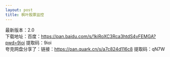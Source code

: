 ```yaml
---
layout: post
title: 枫叶股票监控
---
```


最新版本：2.0 <br>
下载地址：百度：https://pan.baidu.com/s/1kiRoXC3Rca3htdS4vFEMGA?pwd=9ioi  提取码：9ioi<br>
夸克网盘分享了：链接：https://pan.quark.cn/s/a7c824d116c8   提取码：qN7W<br>

